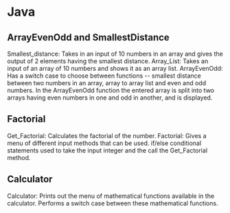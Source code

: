 # Java

## ArrayEvenOdd and SmallestDistance
Smallest_distance: Takes in an input of 10 numbers in an array and gives the output of 2 elements having the smallest distance. 
Array_List: Takes an input of an array of 10 numbers and shows it as an array list.
ArrayEvenOdd: Has a switch case to choose between functions -- smallest distance between two numbers in an array, array to array list and even and odd numbers. In the ArrayEvenOdd function the entered array is split into two arrays having even numbers in one and odd in another, and is displayed.

## Factorial
Get_Factorial: Calculates the factorial of the number. 
Factorial: Gives a menu of different input methods that can be used. if/else conditional statements used to take the input integer and the call the Get_Factorial method. 

## Calculator
Calculator: Prints out the menu of mathematical functions available in the calculator. Performs a switch case between these mathematical functions. 
